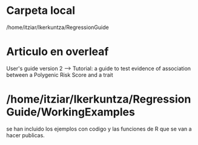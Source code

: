 # Carpeta local
/home/itziar/Ikerkuntza/RegressionGuide

# Articulo en overleaf
User's guide version 2 --> Tutorial: a guide to test evidence of association between a Polygenic Risk Score and a trait

# /home/itziar/Ikerkuntza/RegressionGuide/WorkingExamples
se han incluido los ejemplos con codigo y las funciones de R que se van a hacer publicas.